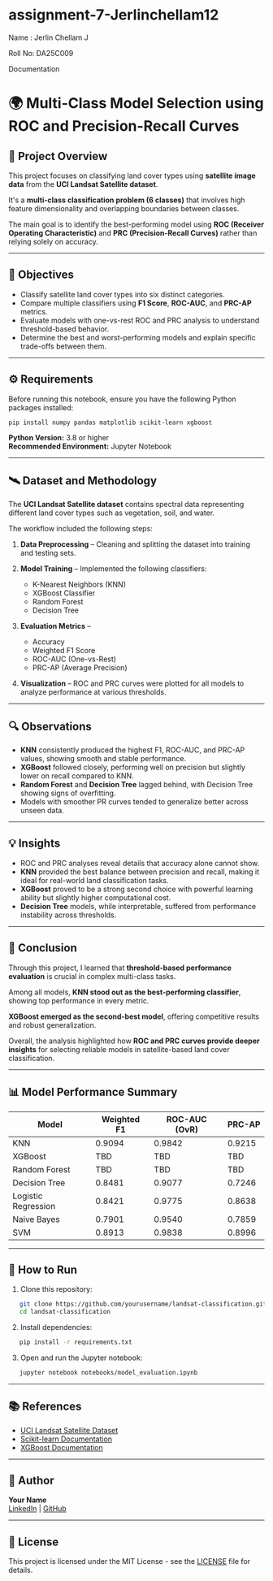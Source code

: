 # assignment-7-Jerlinchellam12

Name : Jerlin Chellam J

Roll No: DA25C009

Documentation

# 🌍 Multi-Class Model Selection using ROC and Precision-Recall Curves

## 🧩 Project Overview

This project focuses on classifying land cover types using **satellite image data** from the **UCI Landsat Satellite dataset**.

It's a **multi-class classification problem (6 classes)** that involves high feature dimensionality and overlapping boundaries between classes.

The main goal is to identify the best-performing model using **ROC (Receiver Operating Characteristic)** and **PRC (Precision-Recall Curves)** rather than relying solely on accuracy.

---

## 🎯 Objectives

- Classify satellite land cover types into six distinct categories.
- Compare multiple classifiers using **F1 Score**, **ROC-AUC**, and **PRC-AP** metrics.
- Evaluate models with one-vs-rest ROC and PRC analysis to understand threshold-based behavior.
- Determine the best and worst-performing models and explain specific trade-offs between them.

---

## ⚙️ Requirements

Before running this notebook, ensure you have the following Python packages installed:
```bash
pip install numpy pandas matplotlib scikit-learn xgboost
```

**Python Version:** 3.8 or higher  
**Recommended Environment:** Jupyter Notebook

---

## 🛰️ Dataset and Methodology

The **UCI Landsat Satellite dataset** contains spectral data representing different land cover types such as vegetation, soil, and water.

The workflow included the following steps:

1. **Data Preprocessing** – Cleaning and splitting the dataset into training and testing sets.

2. **Model Training** – Implemented the following classifiers:
   - K-Nearest Neighbors (KNN)
   - XGBoost Classifier
   - Random Forest
   - Decision Tree

3. **Evaluation Metrics** –
   - Accuracy
   - Weighted F1 Score
   - ROC-AUC (One-vs-Rest)
   - PRC-AP (Average Precision)

4. **Visualization** – ROC and PRC curves were plotted for all models to analyze performance at various thresholds.

---

## 🔍 Observations

- **KNN** consistently produced the highest F1, ROC-AUC, and PRC-AP values, showing smooth and stable performance.
- **XGBoost** followed closely, performing well on precision but slightly lower on recall compared to KNN.
- **Random Forest** and **Decision Tree** lagged behind, with Decision Tree showing signs of overfitting.
- Models with smoother PR curves tended to generalize better across unseen data.

---

## 💡 Insights

- ROC and PRC analyses reveal details that accuracy alone cannot show.
- **KNN** provided the best balance between precision and recall, making it ideal for real-world land classification tasks.
- **XGBoost** proved to be a strong second choice with powerful learning ability but slightly higher computational cost.
- **Decision Tree** models, while interpretable, suffered from performance instability across thresholds.

---

## 🧾 Conclusion

Through this project, I learned that **threshold-based performance evaluation** is crucial in complex multi-class tasks.

Among all models, **KNN stood out as the best-performing classifier**, showing top performance in every metric.

**XGBoost emerged as the second-best model**, offering competitive results and robust generalization.

Overall, the analysis highlighted how **ROC and PRC curves provide deeper insights** for selecting reliable models in satellite-based land cover classification.

---

## 📊 Model Performance Summary

| Model              | Weighted F1 | ROC-AUC (OvR) | PRC-AP |
|--------------------|-------------|---------------|--------|
| KNN                | 0.9094      | 0.9842        | 0.9215 |
| XGBoost            | TBD         | TBD           | TBD    |
| Random Forest      | TBD         | TBD           | TBD    |
| Decision Tree      | 0.8481      | 0.9077        | 0.7246 |
| Logistic Regression| 0.8421      | 0.9775        | 0.8638 |
| Naive Bayes        | 0.7901      | 0.9540        | 0.7859 |
| SVM                | 0.8913      | 0.9838        | 0.8996 |

---

## 🚀 How to Run

1. Clone this repository:
```bash
   git clone https://github.com/yourusername/landsat-classification.git
   cd landsat-classification
```

2. Install dependencies:
```bash
   pip install -r requirements.txt
```

3. Open and run the Jupyter notebook:
```bash
   jupyter notebook notebooks/model_evaluation.ipynb
```

---

## 📚 References

- [UCI Landsat Satellite Dataset](https://archive.ics.uci.edu/ml/datasets/Statlog+%28Landsat+Satellite%29)
- [Scikit-learn Documentation](https://scikit-learn.org/)
- [XGBoost Documentation](https://xgboost.readthedocs.io/)

---

## 👤 Author

**Your Name**  
[LinkedIn](https://linkedin.com/in/yourprofile) | [GitHub](https://github.com/yourusername)

---

## 📄 License

This project is licensed under the MIT License - see the [LICENSE](LICENSE) file for details.
